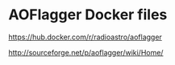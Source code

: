 AOFlagger Docker files
======================


https://hub.docker.com/r/radioastro/aoflagger


http://sourceforge.net/p/aoflagger/wiki/Home/
